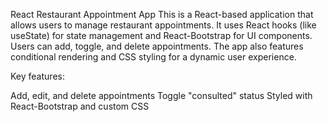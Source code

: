 React Restaurant Appointment App
This is a React-based application that allows users to manage restaurant appointments. It uses React hooks (like useState) for state management and React-Bootstrap for UI components. Users can add, toggle, and delete appointments. The app also features conditional rendering and CSS styling for a dynamic user experience.

Key features:

Add, edit, and delete appointments
Toggle "consulted" status
Styled with React-Bootstrap and custom CSS